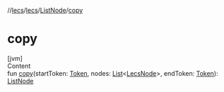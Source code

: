 //[lecs](../../index.md)/[lecs](../index.md)/[ListNode](index.md)/[copy](copy.md)



# copy  
[jvm]  
Content  
fun [copy](copy.md)(startToken: [Token](../-token/index.md), nodes: [List](https://kotlinlang.org/api/latest/jvm/stdlib/kotlin.collections/-list/index.html)<[LecsNode](../-lecs-node/index.md)>, endToken: [Token](../-token/index.md)): [ListNode](index.md)  




